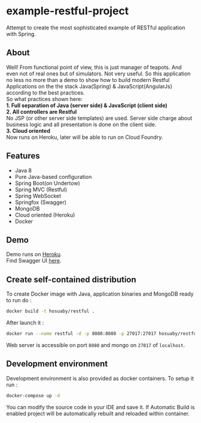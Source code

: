 # example-restful-project
Attempt to create the most sophisticated example of RESTful application with
Spring.

## About
Well! From functional point of view, this is just manager of teapots. And even
not of real ones but of simulators. Not very useful. So this application no
less no more than a demo to show how to build modern Restful Applications on the
the stack Java(Spring) & JavaScript(AngularJs) according to the best
practices.  
So what practices shown here:  
**1. Full separation of Java (server side) & JavaScript (client side)**  
**2. All controllers are Restful**  
No JSP (or other server side templates) are used. Server side charge about
business logic and all presentation is done on the client side.  
**3. Cloud oriented**  
Now runs on Heroku, later will be able to run on Cloud Foundry.

## Features
- Java 8
- Pure Java-based configuration
- Spring Boot(on Undertow)
- Spring MVC (Restful)
- Spring WebSocket
- Springfox (Swagger)
- MongoDB
- Cloud oriented (Heroku)
- Docker

## Demo
Demo runs on [Heroku](https://www.heroku.com/).  
Find Swagger UI [here](http://petstore.swagger.io/?url=https://example-restful-project.herokuapp.com/v2/api-docs).

## Create self-contained distribution
To create Docker image with Java, application binaries and MongoDB ready to run do :
```sh
docker build -t hosuaby/restful .
```
After launch it :
```sh
docker run --name restful -d -p 8080:8080 -p 27017:27017 hosuaby/restful
```
Web server is accessible on port `8080` and mongo on `27017` of `localhost`.

## Development environment
Development environment is also provided as docker containers. To setup it run :
```sh
docker-compose up -d
```
You can modify the source code in your IDE and save it. If Automatic Build is
enabled project will be automatically rebuilt and reloaded within container.
